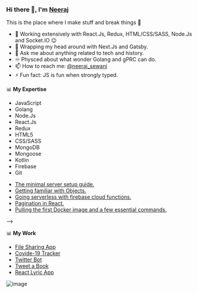 ### Hi there 👋, I'm [Neeraj](https://github.io/neer17)

This is the place where I make stuff and break things :rofl:

- 🔭 Working extensively with React.Js, Redux, HTML/CSS/SASS, Node.Js and Socket.IO :wink:
- 🌱 Wrapping my head around with Next.Js and Gatsby.
- 💬 Ask me about anything related to tech and history.
- ♾️ Physced about what wonder Golang and gPRC can do.
- 📫 How to reach me: [@neeraj_sewani](https://twitter.com/neeraj_sewani)
- ⚡ Fun fact: JS is fun when strongly typed.

📊 **My Expertise**

- JavaScript
- Golang
- Node.Js
- React.Js
- Redux
- HTML5
- CSS/SASS
- MongoDB
- Mongoose
- Kotlin
- Firebase
- Git

<!--
📕 **Latest Blog Posts**

<!-- BLOG-POST-LIST:START -->
- [The minimal server setup guide.](https://dev.to/uddeshjain/the-minimal-server-setup-guide-41on)
- [Getting familiar with Objects.](https://dev.to/uddeshjain/getting-familiar-with-objects-9j1)
- [Going serverless with firebase cloud functions.](https://dev.to/uddeshjain/going-serverless-with-firebase-cloud-functions-3m6h)
- [Pagination in React.](https://dev.to/uddeshjain/pagination-in-react-1dc7)
- [Pulling the first Docker image and a few essential commands.](https://dev.to/uddeshjain/pulling-the-first-docker-image-and-a-few-essential-commands-58cf)
<!-- BLOG-POST-LIST:END -->
-->

📊 **My Work**

<!--
- [My Portfolio PWA](https://uddesh.me)
- -->
- [File Sharing App](https://github.com/neer17/file-sharing-front-end)
- [Covide-19 Tracker](https://github.com/neer17/Covid-19_Tracker)
- [Twitter Bot](https://github.com/neer17/TwitterBot)
- [Tweet a Book](https://github.com/neer17/TweetABook)
- [React Lyric App](https://github.com/neer17/ReactLyricApp)

![image](https://github.com/saadeghi/saadeghi/blob/master/dino.gif)
